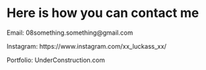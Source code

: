 
<H1>Here is how you can contact me</H1>

<p>
  Email: 08something.something@gmail.com
</p>
<p>
  Instagram: https://www.instagram.com/xx_luckass_xx/
</p>
<p>
  Portfolio: UnderConstruction.com
</p>
